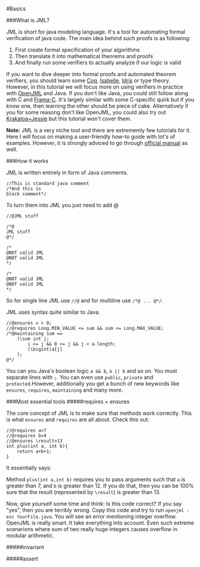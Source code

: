 #Basics

###What is JML?

JML is short for java modeling language. It's a tool for automating formal verification of java code. The main idea behind such proofs is as following:

1. First create formal specification of your algorithms
2. Then translate it into mathematical theorems and proofs
3. And finally run some verifiers to actually analyze if our logic is valid

If you want to dive deeper into formal proofs and automated theorem verifiers, you should learn some [Coq](https://coq.inria.fr), [Isabelle](https://isabelle.in.tum.de), [Idris](https://www.idris-lang.org) or type theory. However, in this tutorial we will focus more on using verifiers in practice with [OpenJML](https://www.openjml.org) and Java. If you don't like Java, you could still follow along with C and [Frama-C](https://frama-c.com). It's largely similar with some C-specific quirk but if you know one, then learning the other should be piece of cake. Alternatively if you for some reasong don't like OpenJML, you could also  try out [Krakatoa+Jessie](http://krakatoa.lri.fr) but this tutorial won't cover them.

**Note:** JML is a very niche tool and there are extrememly few tutorials for it. Here I will focus on making a user-friendly how-to guide with lot's of examples. However, it is strongly adviced to go through [official manual](http://www.eecs.ucf.edu/~leavens/JML/jmlrefman/jmlrefman_2.html) as well.

###How it works

JML is written entirely in form of Java comments. 

    //This is standard java comment
    /*And this is 
    block comment*/
    
To turn them into JML you just need to add @

    //@JML stuff
    
    /*@
    JML stuff
    @*/
    
    /*
    @NOT valid JML
    @NOT valid JML
    */
    
    /*
    @NOT valid JML
    @NOT valid JML
    */
    
So for single line JML use `//@` and for multiline use `/*@ ... @*/`.

JML uses syntax quite similar to Java.

    //@ensures x > 0;
    //@requires Long.MIN_VALUE <= sum && sum <= Long.MAX_VALUE;
    /*@maintaining sum == 
        (\sum int j; 
            i <= j && 0 <= j && j < a.length;
            (\bigint)a[j]
        );
    @*/
    
You can you Java's boolean logic `a && b`, `a || b` and so on. You must separate lines with `;`. You can even use `public`, `private` and `protected`.However, additionally you get a bunch of new keywords like `ensures`, `requires`, `maintaining` and many more. 

###Most essential tools
#####requires + ensures

The core concept of JML is to make sure that methods work correctly. This is what `ensures` and `requires` are all about. Check this out:

    //@requires a>7
    //@requires b>4
    //@ensures \result>13
    int plus(int a, int b){
        return a+b+1;
    }
    
It essentially says:

Method `plus(int a,int b)` requires you to pass arguments such that `a` is greater than 7, and `b` is greater than 12. If you do that, then you can be 100% sure that the result (represented by `\result`) is greater than 13. 

Now, give yourself some time and think: Is this code correct? If you say "yes", then you are terribly wrong. Copy this code and try to run `openjml -esc YourFile.java`. You will see an error mentioning integer overflow. OpenJML is really smart. It take everything into account. Even such extreme scenarions where sum of two really huge integers causes overflow in modular arithmetic. 

#####invariant

#####assert





